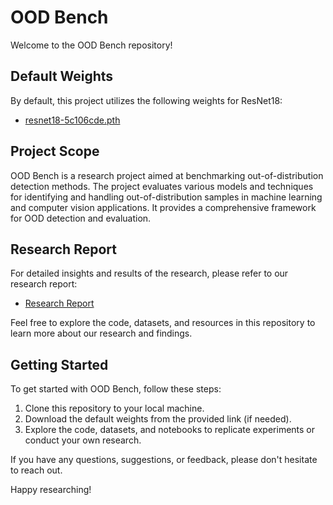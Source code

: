 # OOD Bench

Welcome to the OOD Bench repository!

## Default Weights
By default, this project utilizes the following weights for ResNet18:
- [resnet18-5c106cde.pth](https://drive.google.com/file/d/1aiHE_pdOsiX0_gVrZhZAB8gNbOpC_iHq/view?usp=sharing)

## Project Scope
OOD Bench is a research project aimed at benchmarking out-of-distribution detection methods. The project evaluates various models and techniques for identifying and handling out-of-distribution samples in machine learning and computer vision applications. It provides a comprehensive framework for OOD detection and evaluation.

## Research Report
For detailed insights and results of the research, please refer to our research report:
- [Research Report](https://drive.google.com/file/d/1Wa8tBWWWK3QZuKe1GADxhvniGDOPldNy/view?usp=sharing)

Feel free to explore the code, datasets, and resources in this repository to learn more about our research and findings.

## Getting Started
To get started with OOD Bench, follow these steps:

1. Clone this repository to your local machine.
2. Download the default weights from the provided link (if needed).
3. Explore the code, datasets, and notebooks to replicate experiments or conduct your own research.

If you have any questions, suggestions, or feedback, please don't hesitate to reach out.

Happy researching!
